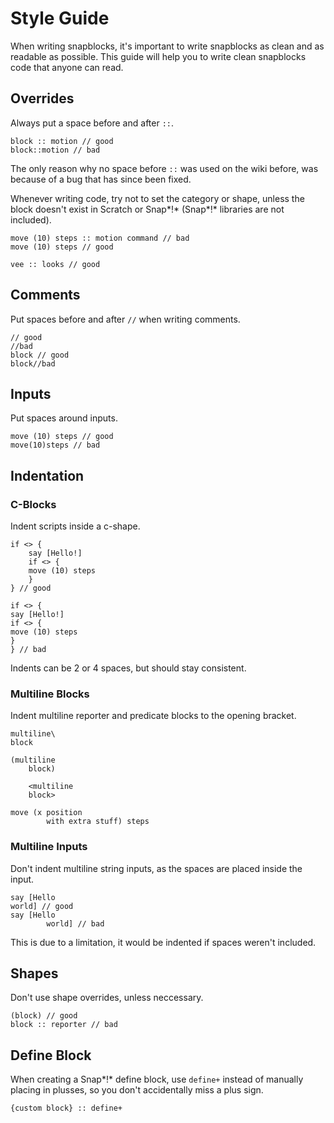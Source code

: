 # Style Guide

When writing snapblocks, it's important to write snapblocks as clean and as readable as possible. This guide will help you to write clean snapblocks code that anyone can read.

## Overrides

Always put a space before and after `::`.

```snapblocks
block :: motion // good
block::motion // bad
```

The only reason why no space before `::` was used on the wiki before,
was because of a bug that has since been fixed.

Whenever writing code, try not to set the category or shape, unless the
block doesn't exist in Scratch or Snap*!* (Snap*!* libraries are not
included).

```snapblocks
move (10) steps :: motion command // bad
move (10) steps // good

vee :: looks // good
```

## Comments

Put spaces before and after `//` when writing comments.

```snapblocks
// good
//bad
block // good
block//bad
```

## Inputs

Put spaces around inputs.

```snapblocks
move (10) steps // good
move(10)steps // bad
```

## Indentation

### C-Blocks

Indent scripts inside a c-shape.

```snapblocks
if <> {
    say [Hello!]
    if <> {
    move (10) steps
    }
} // good

if <> {
say [Hello!]
if <> {
move (10) steps
}
} // bad
```

Indents can be 2 or 4 spaces, but should stay consistent.

### Multiline Blocks

Indent multiline reporter and predicate blocks to the
opening bracket.

```snapblocks
multiline\
block

(multiline
    block)

    <multiline
    block>
    
move (x position
        with extra stuff) steps
```

### Multiline Inputs

Don't indent multiline string inputs, as the spaces are placed inside
the input.

```snapblocks
say [Hello
world] // good
say [Hello
        world] // bad
```

This is due to a limitation, it would be indented if spaces weren't
included.

## Shapes

Don't use shape overrides, unless neccessary.

```snapblocks
(block) // good
block :: reporter // bad
```

## Define Block

When creating a Snap*!* define block, use `define+` instead of manually
placing in plusses, so you don\'t accidentally miss a plus sign.

```snapblocks
{custom block} :: define+
```
